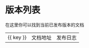 # 版本列表


在这里你可以找到当前已发布版本的文档


<script setup>
import jsonData from './versions.json';

</script>



<table>
  <tr v-for="(value, key, index) in jsonData.archived" :key="index">
    <td>{{ key }}</td>
    <td><a :href="value" target="__blank">文档地址</a></td>
    <td> <a :href="`https://github.com/ajiho/think-weather/releases/tag/think-weather-v${key}`">发布日志</a></td>
  </tr>
</table>




